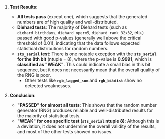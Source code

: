 
1. **Test Results**:

   - **All tests pass** (except one), which suggests that the generated numbers are of high quality and well-distributed.
   - **Diehard tests**: The majority of Diehard tests (such as `diehard_birthdays`, `diehard_operm5`, `diehard_rank_32x32`, etc.) passed with good p-values (generally well above the critical threshold of 0.01), indicating that the data follows expected statistical distributions for random numbers.
   - **`sts_serial` test**: There is one notable exception with the **`sts_serial` for the 8th bit** (ntuple = 8), where the p-value is **0.9991**, which is **classified as "WEAK"**. This could indicate a small bias in this bit sequence, but it does not necessarily mean that the overall quality of the RNG is poor.
     - Other tests like **`rgb_lagged_sum`** and **`rgb_bitdist`** show no detected weaknesses.

2. **Conclusion**:
   - **"PASSED" for almost all tests**: This shows that the random number generator (RNG) produces reliable and well-distributed results for the majority of statistical tests.
   - **"WEAK" for one specific test (`sts_serial` ntuple 8)**: Although this is a deviation, it does not undermine the overall validity of the results, and most of the other tests showed no issues.
